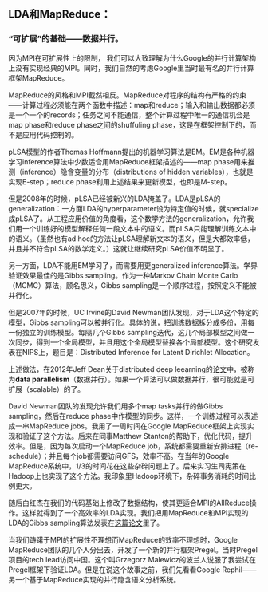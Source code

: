 ## LDA和MapReduce：
### “可扩展”的基础——数据并行。

因为MPI在可扩展性上的限制，	我们可以大致理解为什么Google的并行计算架构上没有实现经典的MPI。同时，我们自然的考虑Google里当时最有名的并行计算框架MapReduce。

MapReduce的风格和MPI截然相反。MapReduce对程序的结构有严格的约束——计算过程必须能在两个函数中描述：map和reduce；输入和输出数据都必须是一个一个的records；任务之间不能通信，整个计算过程中唯一的通信机会是map phase和reduce phase之间的shuffuling phase，这是在框架控制下的，而不是应用代码控制的。

pLSA模型的作者Thomas Hoffmann提出的机器学习算法是EM。EM是各种机器学习inference算法中少数适合用MapReduce框架描述的——map phase用来推测（inference）隐含变量的分布（distributions of hidden variables），也就是实现E-step；reduce phase利用上述结果来更新模型，也即是M-step。

但是2008年的时候，pLSA已经被新兴的LDA掩盖了。LDA是pLSA的generalization：一方面LDA的hyperparameter设为特定值的时候，就specialize成pLSA了。从工程应用价值的角度看，这个数学方法的generalization，允许我们用一个训练好的模型解释任何一段文本中的语义。而pLSA只能理解训练文本中的语义。（虽然也有ad hoc的方法让pLSA理解新文本的语义，但是大都效率低，并且并不符合pLSA的数学定义。）这就让继续研究pLSA价值不明显了。

另一方面，LDA不能用EM学习了，而需要用更generalized inference算法。学界验证效果最佳的是Gibbs sampling。作为一种Markov Chain Monte Carlo（MCMC）算法，顾名思义，Gibbs sampling是一个顺序过程，按照定义不能被并行化。

但是2007年的时候，UC Irvine的David Newman团队发现，对于LDA这个特定的模型，Gibbs sampling可以被并行化。具体的说，把训练数据拆分成多份，用每一份独立的训练模型。每隔几个Gibbs sampling迭代，这几个局部模型之间做一次同步，得到一个全局模型，并且用这个全局模型替换各个局部模型。这个研究发表在NIPS上，题目是：Distributed Inference for Latent Dirichlet Allocation。

上述做法，在2012年Jeff Dean关于distributed deep leearning的[论文](http://research.google.com/archive/large_deep_networks_nips2012.html)中，被称为**data parallelism**（数据并行）。如果一个算法可以做数据并行，很可能就是可扩展（scalable）的了。

David Newman团队的发现允许我们用多个map tasks并行的做Gibbs sampling，然后在reduce phase中作模型的同步。这样，一个训练过程可以表述成一串MapReduce jobs。我用了一周时间在Google MapReduce框架上实现实现和验证了这个方法。后来在同事Matthew Stanton的帮助下，优化代码，提升效率。但是，因为每次启动一个MapReduce job，系统都需要重新安排进程（re-schedule）；并且每个job都需要访问GFS，效率不高。在当年的Google MapReduce系统中，1/3的时间花在这些杂碎问题上了。后来实习生司宪策在Hadoop上也实现了这个方法。我印象里Hadoop环境下，杂碎事务消耗的时间比例更大。

随后白红杰在我们的代码基础上修改了数据结构，使其更适合MPI的AllReduce操作。这样就得到了一个高效率的LDA实现。我们把用MapReduce和MPI实现的LDA的Gibbs sampling算法发表在[这篇论文](http://plda.googlecode.com/files/aaim.pdf)里了。

当我们踌躇于MPI的扩展性不理想而MapReduce的效率不理想时，Google MapReduce团队的几个人分出去，开发了一个新的并行框架Pregel。当时Pregel项目的tech lead访问中国。这个叫Grzegorz Malewicz的波兰人说服了我尝试在Pregel框架下验证LDA。但是在说这个故事之前，我们先看看Google Rephil——另一个基于MapReduce实现的并行隐含语义分析系统。
